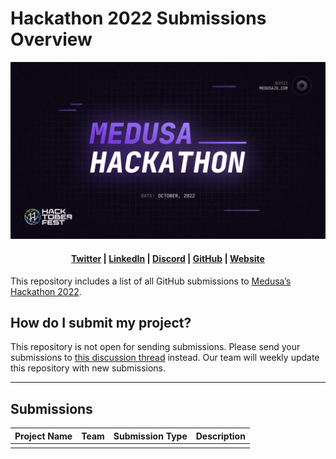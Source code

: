 # Hackathon 2022 Submissions Overview

![Medusa Hackathon](hackathon-banner-large-purple-min.jpeg)

<h4 align="center">
  <a href="https://twitter.com/medusajs">Twitter</a> |
  <a href="https://www.linkedin.com/company/medusajs">LinkedIn</a> |
  <a href="https://discord.gg/medusajs">Discord</a> |
  <a href="https://github.com/medusajs/medusa">GitHub</a> |
  <a href="https://medusajs.com/">Website</a>
</h4>

This repository includes a list of all GitHub submissions to [Medusa’s Hackathon 2022](https://medusajs.com/blog/medusa-hackathon-warming-up-for-hacktoberfest/).

## How do I submit my project?

This repository is not open for sending submissions. Please send your submissions to [this discussion thread](https://github.com/medusajs/medusa/discussions/2280) instead. Our team will weekly update this repository with new submissions.

---

## Submissions

| Project Name | Team | Submission Type | Description  |
| --- | --- | --- | --- |
|  |  |  |  |
